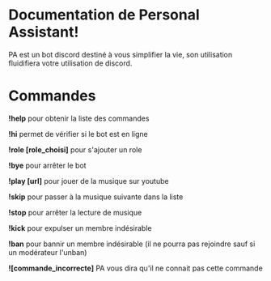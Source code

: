 ﻿# Documentation de Personal Assistant!
 PA est un bot discord destiné à vous simplifier la vie, son utilisation fluidifiera votre utilisation de discord.



# Commandes

**!help** pour obtenir la liste des commandes

**!hi** permet de vérifier si le bot est en ligne

**!role [role_choisi]** pour s'ajouter un role

**!bye** pour arrêter le bot

**!play [url]** pour jouer de la musique sur youtube

**!skip** pour passer à la musique suivante dans la liste

**!stop** pour arrêter la lecture de musique

**!kick** pour expulser un membre indésirable

**!ban** pour bannir un membre indésirable (il ne pourra pas rejoindre sauf si un modérateur l'unban)

**![commande_incorrecte]** PA vous dira qu'il ne connait pas cette commande



